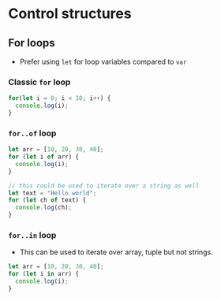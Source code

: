 # Control structures

## For loops

- Prefer using `let` for loop variables compared to `var`

### Classic `for` loop

```Typescript
for(let i = 0; i < 10; i++) {
  console.log(i);
}
```

### `for..of` loop

```Typescript
let arr = [10, 20, 30, 40];
for (let i of arr) {
  console.log(i);
}

// this could be used to iterate over a string as well
let text = "Hello world";
for (let ch of text) {
  console.log(ch);
}
```

### `for..in` loop

- This can be used to iterate over array, tuple but not strings.

```Typescript
let arr = [10, 20, 30, 40];
for (let i in arr) {
  console.log(i);
}
```
